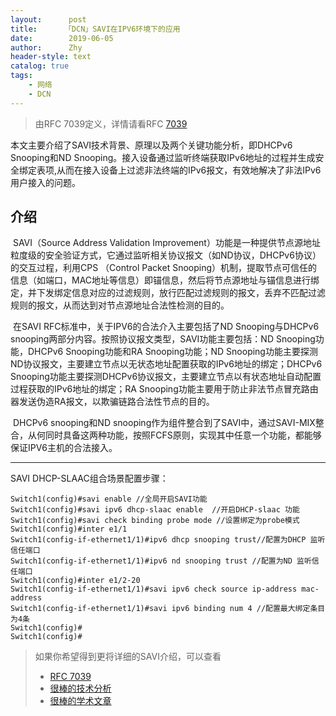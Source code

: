 ```yaml
---
layout:      post
title:      「DCN」SAVI在IPV6环境下的应用
date:        2019-06-05
author:      Zhy
header-style: text
catalog: true 
tags:
    - 网络
    - DCN
---
```





> 由RFC 7039定义，详情请看RFC [7039](<https://tools.ietf.org/html/rfc7039>)

本文主要介绍了SAVI技术背景、原理以及两个关键功能分析，即DHCPv6 Snooping和ND Snooping。接入设备通过监听终端获取IPv6地址的过程并生成安全绑定表项,从而在接入设备上过滤非法终端的IPv6报文，有效地解决了非法IPv6用户接入的问题。

## 介绍

​		SAVI（Source Address Validation Improvement）功能是一种提供节点源地址粒度级的安全验证方式，它通过监听相关协议报文（如ND协议，DHCPv6协议）的交互过程，利用CPS （Control Packet Snooping）机制，提取节点可信任的信息（如端口，MAC地址等信息）即锚信息，然后将节点源地址与锚信息进行绑定，并下发绑定信息对应的过滤规则，放行匹配过滤规则的报文，丢弃不匹配过滤规则的报文，从而达到对节点源地址合法性检测的目的。

​		在SAVI RFC标准中，关于IPV6的合法介入主要包括了ND Snooping与DHCPv6 snooping两部分内容。按照协议报文类型，SAVI功能主要包括：ND Snooping功能，DHCPv6 Snooping功能和RA Snooping功能；ND Snooping功能主要探测ND协议报文，主要建立节点以无状态地址配置获取的IPv6地址的绑定；DHCPv6 Snooping功能主要探测DHCPv6协议报文，主要建立节点以有状态地址自动配置过程获取的IPv6地址的绑定；RA Snooping功能主要用于防止非法节点冒充路由器发送伪造RA报文，以欺骗链路合法性节点的目的。

​		DHCPv6 snooping和ND snooping作为组件整合到了SAVI中，通过SAVI-MIX整合，从何同时具备这两种功能，按照FCFS原则，实现其中任意一个功能，都能够保证IPV6主机的合法接入。



---



SAVI DHCP-SLAAC组合场景配置步骤：

```
Switch1(config)#savi enable //全局开启SAVI功能
Switch1(config)#savi ipv6 dhcp-slaac enable  //开启DHCP-slaac 功能
Switch1(config)#savi check binding probe mode //设置绑定为probe模式
Switch1(config)#inter e1/1
Switch1(config-if-ethernet1/1)#ipv6 dhcp snooping trust//配置为DHCP 监听信任端口
Switch1(config-if-ethernet1/1)#ipv6 nd snooping trust //配置为ND 监听信任端口
Switch1(config)#inter e1/2-20
Switch1(config-if-ethernet1/1)#savi ipv6 check source ip-address mac-address
Switch1(config-if-ethernet1/1)#savi ipv6 binding num 4 //配置最大绑定条目为4条
Switch1(config)#
Switch1(config)#

```



 



> 如果你希望得到更将详细的SAVI介绍，可以查看
> -  [RFC 7039](<https://tools.ietf.org/html/rfc7039>)
> - [很棒的技术分析](<https://enterprise.pconline.com.cn/1235/12351596.html>)
> - [很棒的学术文章](<http://www.cnki.com.cn/Article/CJFDTotal-JISJ201110011.htm>)
